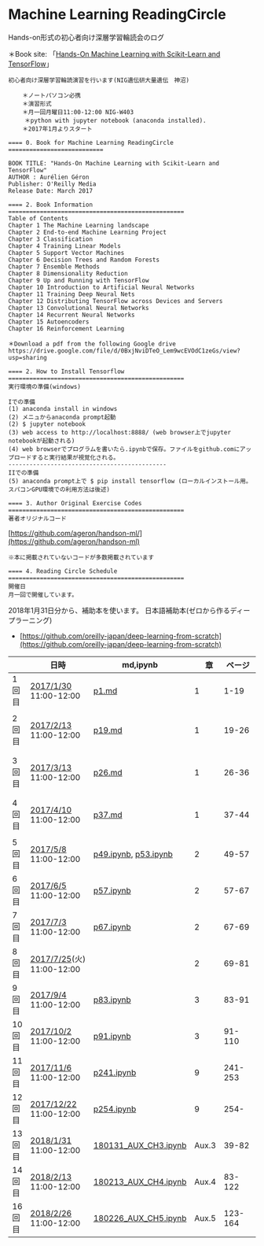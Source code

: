 # Machine Learning ReadingCircle
Hands-on形式の初心者向け深層学習輪読会のログ 

＊Book site: 「[Hands-On Machine Learning with Scikit-Learn and TensorFlow](http://shop.oreilly.com/product/0636920052289.do)」　

```
初心者向け深層学習輪読演習を行います(NIG遺伝研大量遺伝　神沼)

    ＊ノートパソコン必携
    ＊演習形式
    ＊月一回月曜日11:00-12:00 NIG-W403
　   ＊python with jupyter notebook (anaconda installed). 
    ＊2017年1月よりスタート

==== 0. Book for Machine Learning ReadingCircle  ===========================

BOOK TITLE: "Hands-On Machine Learning with Scikit-Learn and TensorFlow"
AUTHOR : Aurélien Géron
Publisher: O'Reilly Media
Release Date: March 2017

==== 2. Book Information  ==================================================
Table of Contents
Chapter 1 The Machine Learning landscape
Chapter 2 End-to-end Machine Learning Project
Chapter 3 Classification
Chapter 4 Training Linear Models
Chapter 5 Support Vector Machines
Chapter 6 Decision Trees and Random Forests
Chapter 7 Ensemble Methods
Chapter 8 Dimensionality Reduction
Chapter 9 Up and Running with TensorFlow
Chapter 10 Introduction to Artificial Neural Networks
Chapter 11 Training Deep Neural Nets
Chapter 12 Distributing TensorFlow across Devices and Servers
Chapter 13 Convolutional Neural Networks
Chapter 14 Recurrent Neural Networks
Chapter 15 Autoencoders
Chapter 16 Reinforcement Learning

＊Download a pdf from the following Google drive
https://drive.google.com/file/d/0BxjNviDTeO_Lem9wcEVOdC1zeGs/view?usp=sharing

==== 2. How to Install Tensorflow  ==================================================
実行環境の準備(windows)

Iでの準備
(1) anaconda install in windows
(2) メニュからanaconda prompt起動
(2) $ jupyter notebook
(3) web access to http://localhost:8888/ (web browser上でjupyter notebookが起動される)
(4) web browserでプログラムを書いたら.ipynbで保存。ファイルをgithub.comにアップロードすると実行結果が視覚化される。
---------------------------------------------
IIでの準備
(5) anaconda prompt上で $ pip install tensorflow (ローカルインストール用。スパコンGPU環境での利用方法は後述)

==== 3. Author Original Exercise Codes  ==================================================
著者オリジナルコード
```
[https://github.com/ageron/handson-ml/](https://github.com/ageron/handson-ml)

```
※本に掲載されていないコードが多数掲載されています

==== 4. Reading Circle Schedule  ==================================================
開催日
月一回で開催しています。
```
2018年1月31日分から、補助本を使います。
日本語補助本(ゼロから作るディープラーニング)
 - [https://github.com/oreilly-japan/deep-learning-from-scratch](https://github.com/oreilly-japan/deep-learning-from-scratch)


|    | 日時  | md,ipynb |　章  |ページ |　内容  | 
|---|---|---|---|---|---| 
|1回目  | [2017/1/30](170130_p1.md)  11:00-12:00 |[p1.md](170130_p1.md)| 1 | 1-19　| What is Machine learning?  |
|2回目  | [2017/2/13](170213_p19.md)  11:00-12:00 |[p19.md](170213_p19.md)| 1 | 19-26　| Types of Machine Learning systems   |
|3回目  | [2017/3/13](170313_p26.md)  11:00-12:00 |[p26.md](170313_p26.md)| 1 | 26-36　| Main challenges of machine Learning |
|4回目  | [2017/4/10](170410_p37.md)  11:00-12:00 |[p37.md](170410_p37.md)| 1 | 37-44　| End-to-end Machine Learning project  |
|5回目  | [2017/5/8](170508_p49.md)  11:00-12:00 |[p49.ipynb](170508_p49.ipynb), [p53.ipynb](170508_p53.ipynb) | 2  | 49-57　| Get the data  |
|6回目  | [2017/6/5](170605_p57.md)  11:00-12:00 |[p57.ipynb](170605_p57.ipynb)| 2  | 57-67 | Visualizing geographical data |
|7回目  | [2017/7/3](170703_p67.md)  11:00-12:00 |[p67.ipynb](170703_p67.ipynb)| 2 | 67-69　| Handling text and categorical attributes  |
|8回目  | [2017/7/25](170725_p73.md)(火)  11:00-12:00 || 2 | 69-81　| Custom transformers  |
|9回目  | [2017/9/4](170904_p83.md)  11:00-12:00 |[p83.ipynb](170904_p83.ipynb)| 3 | 83-91　| Classification, MNIST  |
|10回目  | [2017/10/2](171002_p91.ipynb)  11:00-12:00 |[p91.ipynb](171002_p91.ipynb)| 3 | 91-110　| Precision/Recall tradeoff  |
|11回目  | [2017/11/6](171106_p241.md)  11:00-12:00 |[p241.ipynb](171106_p241.ipynb)| 9 | 241-253　| Tensorflow  |
|12回目  | [2017/12/22](171222_p254.ipynb)  11:00-12:00 |[p254.ipynb](171222_p254.ipynb)| 9 | 254-　| Tensorboard  |
|13回目  | [2018/1/31](180131_AUX_CH3.ipynb)  11:00-12:00 |[180131_AUX_CH3.ipynb](180131_AUX_CH3.ipynb)| Aux.3 | 39-82　| ニューラルネットワーク |
|14回目  | [2018/2/13](180213_AUX_CH4.ipynb)  11:00-12:00 |[180213_AUX_CH4.ipynb](180213_AUX_CH4.ipynb)| Aux.4 | 83-122　| ニューラルネットワークの学習 |
|16回目  | [2018/2/26](180226_AUX_CH5.ipynb)  11:00-12:00 |[180226_AUX_CH5.ipynb](180226_AUX_CH5.ipynb)| Aux.5 | 123-164　| 誤差逆伝播法 |
